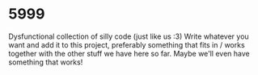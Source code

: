 # 5999
Dysfunctional collection of silly code (just like us :3)
Write whatever you want and add it to this project, preferably something that fits in / works together with the other stuff we have here so far. Maybe we'll even have something that works!
